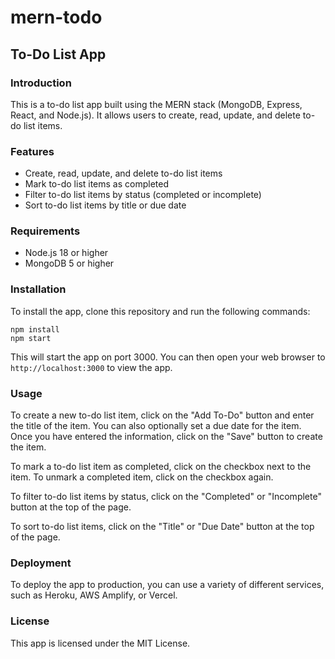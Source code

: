 # mern-todo
## To-Do List App

### Introduction

This is a to-do list app built using the MERN stack (MongoDB, Express, React, and Node.js). It allows users to create, read, update, and delete to-do list items.

### Features

* Create, read, update, and delete to-do list items
* Mark to-do list items as completed
* Filter to-do list items by status (completed or incomplete)
* Sort to-do list items by title or due date

### Requirements

* Node.js 18 or higher
* MongoDB 5 or higher

### Installation

To install the app, clone this repository and run the following commands:

```
npm install
npm start
```

This will start the app on port 3000. You can then open your web browser to `http://localhost:3000` to view the app.

### Usage

To create a new to-do list item, click on the "Add To-Do" button and enter the title of the item. You can also optionally set a due date for the item. Once you have entered the information, click on the "Save" button to create the item.

To mark a to-do list item as completed, click on the checkbox next to the item. To unmark a completed item, click on the checkbox again.

To filter to-do list items by status, click on the "Completed" or "Incomplete" button at the top of the page.

To sort to-do list items, click on the "Title" or "Due Date" button at the top of the page.

### Deployment

To deploy the app to production, you can use a variety of different services, such as Heroku, AWS Amplify, or Vercel.

### License

This app is licensed under the MIT License.
